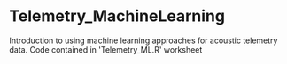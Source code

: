 # Telemetry_MachineLearning
Introduction to using machine learning approaches for acoustic telemetry data. Code contained in 'Telemetry_ML.R' worksheet
